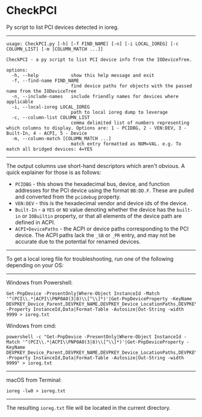 # CheckPCI
Py script to list PCI devices detected in ioreg.

***

```
usage: CheckPCI.py [-h] [-f FIND_NAME] [-n] [-i LOCAL_IOREG] [-c COLUMN_LIST] [-m [COLUMN_MATCH ...]]

CheckPCI - a py script to list PCI device info from the IODeviceTree.

options:
  -h, --help            show this help message and exit
  -f, --find-name FIND_NAME
                        find device paths for objects with the passed name from the IODeviceTree
  -n, --include-names   include friendly names for devices where applicable
  -i, --local-ioreg LOCAL_IOREG
                        path to local ioreg dump to leverage
  -c, --column-list COLUMN_LIST
                        comma delimited list of numbers representing which columns to display. Options are: 1 - PCIDBG, 2 - VEN:DEV, 3 - Built-In, 4 - ACPI, 5 - Device
  -m, --column-match [COLUMN_MATCH ...]
                        match entry formatted as NUM=VAL. e.g. To match all bridged devices: 4=YES
```

***

The output columns use short-hand descriptors which aren't obvious.  A quick explainer for those is as follows:

* `PCIDBG` - this shows the hexadecimal bus, device, and function addresses for the PCI device using the format `BB:DD.F`.  These are pulled and converted from the `pcidebug` property.
* `VEN:DEV` - this is the hexadecimal vendor and device ids of the device.
* `Built-In` - a `YES` or `NO` value denoting whether the device has the `built-in` or `IOBuiltin` property, or that all elements of the device path are defined in ACPI.
* `ACPI+DevicePaths` - the ACPI or device paths corresponding to the PCI device.  The ACPI paths lack the `_SB` or `_PR` entry, and may not be accurate due to the potential for renamed devices.

***

To get a local ioreg file for troubleshooting, run one of the following depending on your OS:

***

Windows from Powershell:
```
Get-PnpDevice -PresentOnly|Where-Object InstanceId -Match '^(PCI\\.*|ACPI\\PNP0A0(3|8)\\[^\\]*)'|Get-PnpDeviceProperty -KeyName DEVPKEY_Device_Parent,DEVPKEY_NAME,DEVPKEY_Device_LocationPaths,DEVPKEY_Device_Address,DEVPKEY_Device_LocationInfo|Select -Property InstanceId,Data|Format-Table -Autosize|Out-String -width 9999 > ioreg.txt
```
Windows from cmd:
```
powershell -c "Get-PnpDevice -PresentOnly|Where-Object InstanceId -Match '^(PCI\\.*|ACPI\\PNP0A0(3|8)\\[^\\]*)'|Get-PnpDeviceProperty -KeyName DEVPKEY_Device_Parent,DEVPKEY_NAME,DEVPKEY_Device_LocationPaths,DEVPKEY_Device_Address,DEVPKEY_Device_LocationInfo|Select -Property InstanceId,Data|Format-Table -Autosize|Out-String -width 9999" > ioreg.txt
```

***

macOS from Terminal:
```
ioreg -lw0 > ioreg.txt
```

***

The resulting `ioreg.txt` file will be located in the current directory.

